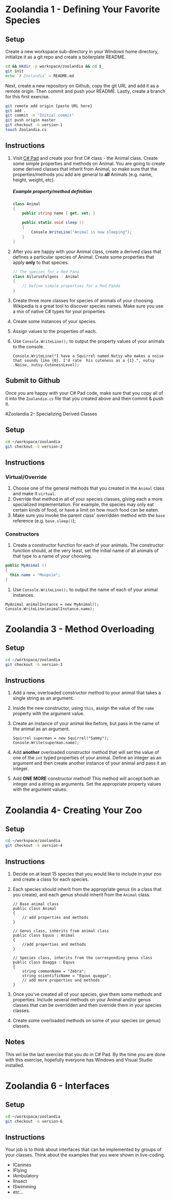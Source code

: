 # Zoolandia 1 - Defining Your Favorite Species

## Setup

Create a new workspace sub-directory in your Windows home directory, initialize it as a git repo and create a boilerplate README.

```bash
cd && mkdir -p workspace/zoolandia && cd $_
git init
echo `# Zoolandia` > README.md
```

Next, create a new repository on Github, copy the git URL and add it as a remote origin. Then commit and push your README. Lastly, create a branch for this first exercise.

```bash
git remote add origin {paste URL here}
git add .
git commit -m "Initial commit"
git push origin master
git checkout -b version-1
touch Zoolandia.cs
```

## Instructions

1. Visit [C# Pad](http://www.csharppad.com) and create your first C# class - the Animal class. Create some simple properties and methods on Animal. You are going to create some derived classes that inherit from Animal, so make sure that the properties/methods you add are general to **all** Animals (e.g. name, height, weight, etc).

    ##### Example property/method definition

    ```cs
    class Animal
    {
        public string name { get; set; }

        public static void sleep ()
        {
            Console.WriteLine("Animal is now sleeping");
        }
    }
    ```

1. After you are happy with your Animal class, create a derived class that defines a particular species of Animal. Create some properties that apply **only** to that species.

    ```cs
    // The species for a Red Pana
    class AilurusFulgens : Animal
    {
        // Define simple properties for a Red Panda
    }
    ```

1. Create three more classes for species of animals of your choosing. Wikipedia is a great tool to discover species names. Make sure you use a mix of native C# types for your properties.
1. Create some instances of your species.
1. Assign values to the properties of each.
1. Use `Console.WriteLine();` to output the property values of your animals to the console.

    ```
    Console.WriteLine("I have a Squirrel named Nutsy who makes a noise 
    that sounds like {0}. I'd rate  his cuteness as a {1}.", nutsy
    .Noise, nutsy.CutenessLevel);
    ```

## Submit to Github
Once you are happy with your C# Pad code, make sure that you copy all of it into the `Zoolandia.cs` file that you created above and then commit & push it.

#Zoolandia 2- Specializing Derived Classes

## Setup

```bash
cd ~/workspace/zoolandia
git checkout -b version-2
```

## Instructions

### Virtual/Override

1. Choose one of the general methods that you created in the `Animal` class and make it `virtual`.
1. Override that method in all of your species classes, giving each a more specialized implementation. For example, the species may only eat certain kinds of food, or have a limit on how much food can be eaten.
1. Make sure you invoke the parent class' overridden method with the `base` reference (e.g. `base.sleep()`);

### Constructors

1. Create a constructor function for each of your animals. The constructor function should, at the very least, set the initial name of all animals of that type to a name of your choosing.
  
  ```cs
  public MyAnimal ()
  {
    this.name = "Moopsie";
  }
  ```

1. Use `Console.WriteLine();` to output the name of each of your animal instances.

  ```
  MyAnimal animalInstance = new MyAnimal();
  Console.WriteLine(animalInstance.name);
  ```

# Zoolandia 3 - Method Overloading

## Setup

```bash
cd ~/workspace/zoolandia
git checkout -b version-3
```

## Instructions

1. Add a new, overloaded constructor method to your animal that takes a single string as an argument.
1. Inside the new constructor, using `this`, assign the value of the `name` property with the argument value.
1. Create an instance of your animal like before, but pass in the name of the animal as an argument.

	```
	Squirrel superman = new Squirrel("Sammy");
	Console.Write(superman.name);
	```

1. Add **another** overloaded constructor method that will set the value of one of the `int` typed properties of your animal. Define an integer as an argument and then create another instance of your animal and pass it an integer.
1. Add **ONE MORE** constructor method! This method will accept both an integer and a string as arguments. Set the appropriate property values with the argument values.

# Zoolandia 4- Creating Your Zoo

## Setup

```bash
cd ~/workspace/zoolandia
git checkout -b version-4
```

## Instructions

1. Decide on at least 15 species that you would like to include in your zoo and create a class for each species. 
1. Each species should inherit from the appropriate genus (in a class that you create), and each genus should inherit from the `Animal` class.

    ```
    // Base animal class
    public class Animal 
    {
    	// add properties and methods
    }

    // Genus class, inherits from animal class
    public class Equus : Animal 
    {
    	//add properties and methods
    }

    // Species class, inherits from the corresponding genus class
    public class Quagga : Equus
    {
        string commonName = "Zebra";
    	string scientificName = "Equus quagga";
    	// add more properties and methods
    }
    ```
1. Once you've created all of your species, give them some methods and properties. Include several methods on your Animal and/or genus classes that can be overridden and then override them in your species classes.
1. Create some overloaded methods on some of your species (or genus) classes.


## Notes

This wil be the last exercise that you do in C# Pad. By the time you are done with this exercise, hopefully everyone has Windows and Visual Studio installed.

# Zoolandia 6 - Interfaces

## Setup

```bash
cd ~/workspace/zoolandia
git checkout -b version-6
```

## Instructions

Your job is to think about interfaces that can be implemented by groups of your classes. Think about the examples that you were shown in live-coding.

* ICanines
* IFlying
* IAmbulatory
* IInsect
* ISwimming
* etc...